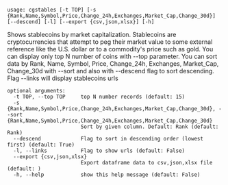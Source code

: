 ```
usage: cgstables [-t TOP] [-s {Rank,Name,Symbol,Price,Change_24h,Exchanges,Market_Cap,Change_30d}] [--descend] [-l] [--export {csv,json,xlsx}] [-h]
```

Shows stablecoins by market capitalization. Stablecoins are cryptocurrencies that attempt to peg their market value to some external reference like
the U.S. dollar or to a commodity's price such as gold. You can display only top N number of coins with --top parameter. You can sort data by Rank,
Name, Symbol, Price, Change_24h, Exchanges, Market_Cap, Change_30d with --sort and also with --descend flag to sort descending. Flag --links will
display stablecoins urls

```
optional arguments:
  -t TOP, --top TOP     top N number records (default: 15)
  -s {Rank,Name,Symbol,Price,Change_24h,Exchanges,Market_Cap,Change_30d}, --sort {Rank,Name,Symbol,Price,Change_24h,Exchanges,Market_Cap,Change_30d}
                        Sort by given column. Default: Rank (default: Rank)
  --descend             Flag to sort in descending order (lowest first) (default: True)
  -l, --links           Flag to show urls (default: False)
  --export {csv,json,xlsx}
                        Export dataframe data to csv,json,xlsx file (default: )
  -h, --help            show this help message (default: False)
```
